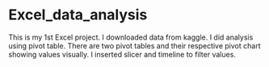 # Excel_data_analysis
This is my 1st Excel project. I downloaded data from kaggle. I did analysis using pivot table. There are two pivot tables and their respective pivot chart showing values visually. I inserted slicer and timeline to filter values.
